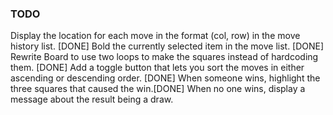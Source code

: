 ### TODO 
Display the location for each move in the format (col, row) in the move history list. [DONE]
Bold the currently selected item in the move list. [DONE]
Rewrite Board to use two loops to make the squares instead of hardcoding them. [DONE]
Add a toggle button that lets you sort the moves in either ascending or descending order. [DONE]
When someone wins, highlight the three squares that caused the win.[DONE]
When no one wins, display a message about the result being a draw.